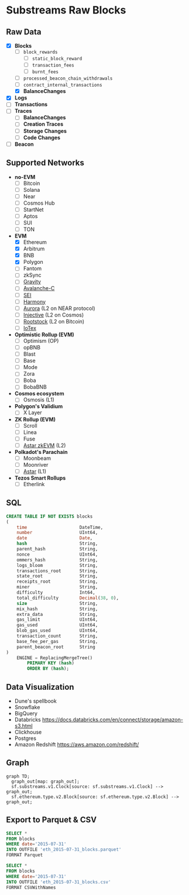 # Substreams Raw Blocks

## Raw Data

- [x] **Blocks**
  - [ ] `block_rewards`
    - [ ] `static_block_reward`
    - [ ] `transaction_fees`
    - [ ] `burnt_fees`
  - [ ] `processed_beacon_chain_withdrawals`
  - [ ] `contract_internal_transactions`
  - [x] **BalanceChanges**
- [x] **Logs**
- [ ] **Transactions**
- [ ] **Traces**
  - [ ] **BalanceChanges**
  - [ ] **Creation Traces**
  - [ ] **Storage Changes**
  - [ ] **Code Changes**
- [ ] **Beacon**

## Supported Networks

- **no-EVM**
  - [ ] Bitcoin
  - [ ] Solana
  - [ ] Near
  - [ ] Cosmos Hub
  - [ ] StartNet
  - [ ] Aptos
  - [ ] SUI
  - [ ] TON
- **EVM**
  - [x] Ethereum
  - [x] Arbitrum
  - [x] BNB
  - [x] Polygon
  - [ ] Fantom
  - [ ] zkSync
  - [ ] [Gravity](https://gravity.xyz/)
  - [ ] [Avalanche-C](https://avax.network/)
  - [ ] [SEI](https://www.sei.io/)
  - [ ] [Harmony](https://www.harmony.one/)
  - [ ] [Aurora](https://aurora.dev/) (L2 on NEAR protocol)
  - [ ] [Injective](https://injective.com/) (L2 on Cosmos)
  - [ ] [Rootstock](https://rootstock.io/) (L2 on Bitcoin)
  - [ ] [IoTex](https://iotex.io/)
- **Optimistic Rollup (EVM)**
  - [ ] Optimism (OP)
  - [ ] opBNB
  - [ ] Blast
  - [ ] Base
  - [ ] Mode
  - [ ] Zora
  - [ ] Boba
  - [ ] BobaBNB
- **Cosmos ecosystem**
  - [ ] Osmosis (L1)
- **Polygon's Validium**
  - [ ] X Layer
- **ZK Rollup (EVM)**
  - [ ] Scroll
  - [ ] Linea
  - [ ] Fuse
  - [ ] [Astar zkEVM](https://astar.network/) (L2)
- **Polkadot's Parachain**
  - [ ] Moonbeam
  - [ ] Moonriver
  - [ ] [Astar](https://astar.network/) (L1)
- **Tezos Smart Rollups**
  - [ ] Etherlink

## SQL

```sql
CREATE TABLE IF NOT EXISTS blocks
(
    time                    DateTime,
    number                  UInt64,
    date                    Date,
    hash                    String,
    parent_hash             String,
    nonce                   UInt64,
    ommers_hash             String,
    logs_bloom              String,
    transactions_root       String,
    state_root              String,
    receipts_root           String,
    miner                   String,
    difficulty              Int64,
    total_difficulty        Decimal(38, 0),
    size                    String,
    mix_hash                String,
    extra_data              String,
    gas_limit               UInt64,
    gas_used                UInt64,
    blob_gas_used           UInt64,
    transaction_count       String,
    base_fee_per_gas        String,
    parent_beacon_root      String
)
    ENGINE = ReplacingMergeTree()
        PRIMARY KEY (hash)
        ORDER BY (hash);
```

## Data Visualization

- Dune's spellbook
- Snowflake
- BigQuery
- Databricks
  <https://docs.databricks.com/en/connect/storage/amazon-s3.html>
- Clickhouse
- Postgres
- Amazon Redshift
  <https://aws.amazon.com/redshift/>

## Graph

```mermaid
graph TD;
  graph_out[map: graph_out];
  sf.substreams.v1.Clock[source: sf.substreams.v1.Clock] --> graph_out;
  sf.ethereum.type.v2.Block[source: sf.ethereum.type.v2.Block] --> graph_out;
```

## Export to Parquet & CSV

```sql
SELECT *
FROM blocks
WHERE date='2015-07-31'
INTO OUTFILE 'eth_2015-07-31_blocks.parquet'
FORMAT Parquet
```

```sql
SELECT *
FROM blocks
WHERE date='2015-07-31'
INTO OUTFILE 'eth_2015-07-31_blocks.csv'
FORMAT CSVWithNames
```
